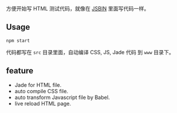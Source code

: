 方便开始写 HTML 测试代码，就像在 [JSBIN](http://jsbin.com) 里面写代码一样。

## Usage

```
npm start
```

代码都写在 `src` 目录里面，自动编译 CSS, JS, Jade 代码 到 `www` 目录下。

## feature

* Jade for HTML file.
* auto compile CSS file.
* auto transform Javascript file by Babel.
* live reload HTML page.
